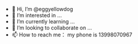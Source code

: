 - 👋 Hi, I’m @eggyellowdog
- 👀 I’m interested in ...
- 🌱 I’m currently learning ...
- 💞️ I’m looking to collaborate on ...
- 📫 How to reach me： my phone is 13998070967

<!---
eggyellowdog/eggyellowdog is a ✨ special ✨ repository because its `README.md` (this file) appears on your GitHub profile.
You can click the Preview link to take a look at your changes.
--->
